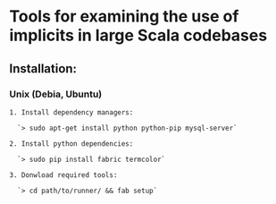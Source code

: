 # Tools for examining the use of implicits in large Scala codebases

## Installation:

### Unix (Debia, Ubuntu)

    1. Install dependency managers:

      `> sudo apt-get install python python-pip mysql-server`

    2. Install python dependencies:

      `> sudo pip install fabric termcolor`

    3. Donwload required tools:

      `> cd path/to/runner/ && fab setup`



